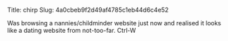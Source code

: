 Title: chirp
Slug: 4a0cbeb9f2d49af4785c1eb44d6c4e52

Was browsing a nannies/childminder website just now and realised it looks like a dating website from not-too-far. Ctrl-W
